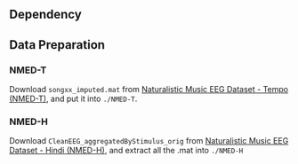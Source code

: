 

## Dependency


## Data Preparation
### NMED-T 
Download `songxx_imputed.mat` from [Naturalistic Music EEG Dataset - Tempo (NMED-T)](https://purl.stanford.edu/jn859kj8079), and put it into `./NMED-T`. 
### NMED-H
Download `CleanEEG_aggregatedByStimulus_orig` from [Naturalistic Music EEG Dataset - Hindi (NMED-H)](https://exhibits.stanford.edu/data/catalog/sd922db3535), and extract all the .mat into `./NMED-H`

